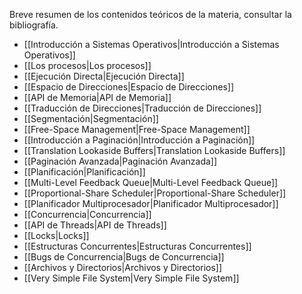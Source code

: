 Breve resumen de los contenidos teóricos de la materia, consultar la bibliografía.

- [[Introducción a Sistemas Operativos|Introducción a Sistemas Operativos]]
- [[Los procesos|Los procesos]]
- [[Ejecución Directa|Ejecución Directa]]
- [[Espacio de Direcciones|Espacio de Direcciones]]
- [[API de Memoria|API de Memoria]]
- [[Traducción de Direcciones|Traducción de Direcciones]]
- [[Segmentación|Segmentación]]
- [[Free-Space Management|Free-Space Management]]
- [[Introducción a Paginación|Introducción a Paginación]]
- [[Translation Lookaside Buffers|Translation Lookaside Buffers]]
- [[Paginación Avanzada|Paginación Avanzada]]
- [[Planificación|Planificación]]
- [[Multi-Level Feedback Queue|Multi-Level Feedback Queue]]
- [[Proportional-Share Scheduler|Proportional-Share Scheduler]]
- [[Planificador Multiprocesador|Planificador Multiprocesador]]
- [[Concurrencia|Concurrencia]]
- [[API de Threads|API de Threads]]
- [[Locks|Locks]]
- [[Estructuras Concurrentes|Estructuras Concurrentes]]
- [[Bugs de Concurrencia|Bugs de Concurrencia]]
- [[Archivos y Directorios|Archivos y Directorios]]
- [[Very Simple File System|Very Simple File System]]
